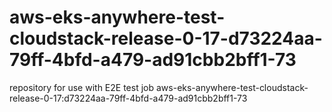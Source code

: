 # aws-eks-anywhere-test-cloudstack-release-0-17-d73224aa-79ff-4bfd-a479-ad91cbb2bff1-73
repository for use with E2E test job aws-eks-anywhere-test-cloudstack-release-0-17:d73224aa-79ff-4bfd-a479-ad91cbb2bff1-73
